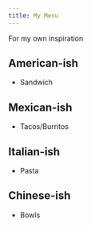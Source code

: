 ```yaml
---
title: My Menu
---
```

For my own inspiration


## American-ish
- Sandwich

## Mexican-ish
- Tacos/Burritos

## Italian-ish
- Pasta

## Chinese-ish
- Bowls
